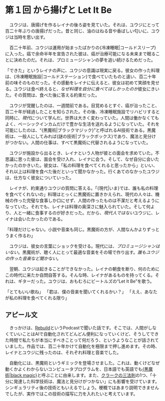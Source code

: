 # 第１回 から揚げと Let It Be

　ユウジは、唐揚げを作るレイナの後ろ姿を見ていた。それは、ユウジにとって百二十年ぶりの唐揚げだった。昔と同じ、油のはねる音や香ばしい匂いに、ユウジは当時を思い出す。

　百二十年前、ユウジは運用が始まったばかりの{冷凍睡眠|コールドスリープ}に入った。癌で余命半年を宣告された彼は、癌が治療可能になる未来まで眠ることに決めたのだ。それは、プロミュージシャンの夢を追い続けるためだった。

「できた」というレイナの声に、ユウジの意識は現実に戻る。彼女の作った料理は、{冷凍睡眠施設|コールドステーション}で食べていたものと違い、百二十年前の味そのものだった。その感動をレイナに伝えると、彼女は初めて笑顔を見せる。ユウジは食べ終えると、*なぜ料理を自分に食べてほしかったのか*彼女にきいた。その質問は、食べた後に答える約束だった。

　ユウジが覚醒したのは、一週間前である。目覚めるとすぐ、癌が治ったこと、百二十年が経過したことを知らされた。その後、冷凍睡眠施設でリハビリすると同時に、*現代*について学んだ。世界は大きく変わっていた。人間は働かなくてもよく、ベーシックインカムだけで豊かな生活を送れるようになっていた。それを可能にしたのは、“{黒魔術|ブラックマジック}”と呼ばれるAI技術である。黒魔術は、一般人にしてみれば{謎の技術|ブラックボックス}であり、魔法と見分けがつかない。人間の仕事は、すべて黒魔術に代替されるようになっていた。

　ユウジが施設から出るとき、レイナという人物が彼との面会を求めていた。不思議に思った彼は、面会を受け入れ、レイナに会う。そして、なぜ自分に会いたかったのかきいた。彼女は、「私の料理を食べてくれると思ったから」といい、それ以上は料理を食べた後だといって聞かなかった。行くあてのなかったユウジは、仕方なく彼女についていった。

　レイナが、約束通りユウジの質問に答える。「{現代|いま}では、誰も私の料理を食べてくれないの」料理はとっくに黒魔術に置きかえられ、現代の人々は、機械の作った完璧な食事しか口にせず、人間の作ったものは不潔だと考えるようになっていた。それでも、レイナは料理の奥深さに魅入られていた。そして何より、人と一緒に食事するのが好きだった。だから、*現代人ではない*ユウジに、レイナは会いたかったのである。

「料理だけじゃない。小説や音楽も同じ。黒魔術の方が、人間なんかよりずっとうまく作るわ」

　ユウジは、彼女の言葉にショックを受ける。現代には、*プロミュージシャンはいない*。黒魔術が、聴く人にとって最適な音楽をその場で作り出す。*誰もユウジの作った音楽など聞かない*。

　翌朝、ユウジは起きることができなかった。レイナの朝食を断り、何のためにこの時代に来たか自問自答する。そんな時、レイナがあるものを持ってくる。それは、ギターだった。ユウジは、おもむろにビートルズの“Let It Be”を歌う。

「とてもいい歌ね」
「君は、僕の音楽を聞いてくれるかい？」
「ええ、あなたが私の料理を食べてくれる限り」

## アピール文

　きっかけは、[Rebuild](https://rebuild.fm/207/#t=20:05)というPodcastで聞いた話です。そこでは、人間がしなくていいことはAIで自動化されてどんどん便利になっていくけど、そうしてできた時間で私たちが本当にすべきことって何だろう、というようなことが話されていました。作品では、百二十年かけて自動化を極限まで押し進めます。その時、レイナとユウジに残ったのは、それぞれ料理と音楽でした。

　自動化には、黒魔術というギミックを登場させました。これは、動くけどなぜ動くかよくわからないコンピュータプログラムを、日本語でも英語でも[{黒魔術|black magic}](https://en.wikipedia.org/wiki/Magic_(programming))と呼ぶことに由来します。また、[クラークの三法則](https://ja.wikipedia.org/wiki/%E3%82%AF%E3%83%A9%E3%83%BC%E3%82%AF%E3%81%AE%E4%B8%89%E6%B3%95%E5%89%87)の1つ、「十分に発達した科学技術は、魔法と見分けがつかない」にも影響を受けています。シンギュラリティ後の技術ともいえるでしょう。梗概ではあまり説明できませんでしたが、実作ではこの技術の描写に力を入れたいと考えています。
